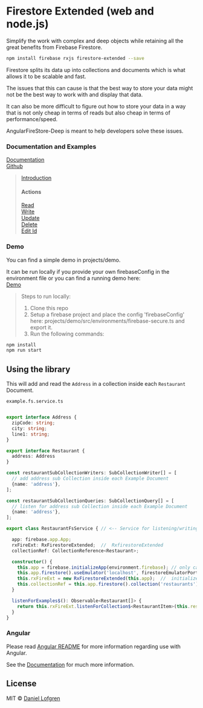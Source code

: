 # Firestore Extended (web and node.js)

Simplify the work with complex and deep objects while retaining all the great benefits from Firebase Firestore.

```bash
npm install firebase rxjs firestore-extended --save
```

Firestore splits its data up into collections and documents which is what allows it to be scalable and fast.

The issues that this can cause is that the best way to store your data might not be the best way to work with and display that data.

It can also be more difficult to figure out how to store your data in a way that is not only cheap in terms of reads but also cheap in terms
of performance/speed.

AngularFireStore-Deep is meant to help developers solve these issues.

### Documentation and Examples

[Documentation](https://fir-extended-demo.web.app/docs/)
<br>
[Github](https://github.com/Tylder/firestore-extended/tree/master/projects/firestore-extended)


> [Introduction](https://fir-extended-demo.web.app/docs/additional-documentation/introduction.html)
>
>
> #### Actions
> [Read](https://fir-extended-demo.web.app/docs/additional-documentation/actions/read.html)
> <br>
> [Write](https://fir-extended-demo.web.app/docs/additional-documentation/actions/write.html)
> <br>
> [Update](https://fir-extended-demo.web.app/docs/additional-documentation/actions/update.html)
> <br>
> [Delete](https://fir-extended-demo.web.app/docs/additional-documentation/actions/delete.html)
> <br>
> [Edit Id](https://fir-extended-demo.web.app/docs/additional-documentation/actions/edit-id.html)

### Demo

You can find a simple demo in projects/demo.

It can be run locally if you provide your own firebaseConfig in the environment file or you can find a running demo here:
<br>
[Demo](https://fir-extended-demo.web.app/demo/)

> Steps to run locally:
> <ol>
>    <li>Clone this repo</li>
>    <li>Setup a firebase project and place the config 'firebaseConfig' here: projects/demo/src/environments/firebase-secure.ts and export it.</li>
>    <li>Run the following commands:</li>
> </ol>
>

```bash
npm install
npm run start
```

## Using the library

This will add and read the `Address` in a collection inside each `Restaurant` Document.

``example.fs.service.ts``

```ts

export interface Address {
  zipCode: string;
  city: string;
  line1: string;
}

export interface Restaurant {
  address: Address
}

const restaurantSubCollectionWriters: SubCollectionWriter[] = [
  // add address sub Collection inside each Example Document
  {name: 'address'},
];

const restaurantSubCollectionQueries: SubCollectionQuery[] = [
  // listen for address sub Collection inside each Example Document
  {name: 'address'},
];

export class RestaurantFsService { // <-- Service for listening/writing to Firestore

  app: firebase.app.App;
  rxFireExt: RxFirestoreExtended;  //  RxfirestoreExtended
  collectionRef: CollectionReference<Restaurant>;

  constructor() {
    this.app = firebase.initializeApp(environment.firebase); // only call this once per application
    this.app.firestore().useEmulator('localhost', firestoreEmulatorPort);
    this.rxFireExt = new RxFirestoreExtended(this.app);  //  initialize RxFireStoreExtended with firestore
    this.collectionRef = this.app.firestore().collection('restaurants'); // AngularFirestoreCollectionRef to the example collection
  }

  listenForExamples$(): Observable<Restaurant[]> {
    return this.rxFireExt.listenForCollection$<RestaurantItem>(this.restaurantCollectionRef, restaurantSubCollectionQueries);
  }
}

```

### Angular

Please read [Angular README](https://fir-extended-demo.web.app/docs/angular.md) for more information regarding use with Angular.

See the [Documentation](https://fir-extended-demo.web.app/docs/) for much more information.

## License

MIT © [Daniel Lofgren](mailto:lofgrendaniel@hotmail.com)
